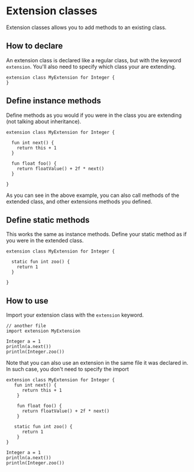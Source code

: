 # Extension classes

Extension classes allows you to add methods to an existing class.

## How to declare
An extension class is declared like a regular class, but with the keyword `extension`. You'll
also need to specify which class your are extending.
```marcel
extension class MyExtension for Integer {
}
```
## Define instance methods

Define methods as you would if you were in the class you are extending (not talking about inheritance).

```marcel
extension class MyExtension for Integer {
  
  fun int next() {
    return this + 1
  }

  fun float foo() {
    return floatValue() + 2f * next()
  }

}
```

As you can see in the above example, you can also call methods of the extended class, and other extensions methods 
you defined.

## Define static methods
This works the same as instance methods. Define your static method as if you were in the extended class.
```marcel
extension class MyExtension for Integer {
  
  static fun int zoo() {
    return 1
  }

}
```
 
## How to use

Import your extension class with the `extension` keyword.


```marcel
// another file
import extension MyExtension

Integer a = 1
println(a.next())
println(Integer.zoo())
```

Note that you can also use an extension in the same file it was declared in. In such case, you don't
need to specify the import

```marcel
extension class MyExtension for Integer {
   fun int next() {
      return this + 1
    }

    fun float foo() {
      return floatValue() + 2f * next()
    }

   static fun int zoo() {
      return 1
    }
}

Integer a = 1
println(a.next())
println(Integer.zoo())
```